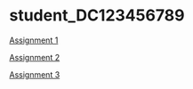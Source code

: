 # student_DC123456789

[Assignment 1](http://htmlpreview.github.io/?https://github.com/bcb420-2020/student_DC123456789/blob/master/A1_Notebook.html)

[Assignment 2](http://htmlpreview.github.io/?https://github.com/bcb420-2020/student_DC123456789/blob/master/A2_Notebook.html)

[Assignment 3](http://htmlpreview.github.io/?https://github.com/bcb420-2020/student_DC123456789/blob/master/A3_DarrenChan.html)
